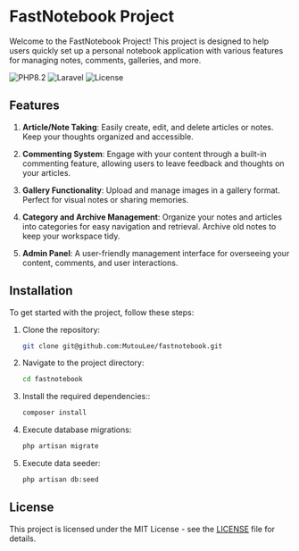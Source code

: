 # FastNotebook Project

Welcome to the FastNotebook Project! This project is designed to help users quickly set up a personal notebook application with various features for managing notes, comments, galleries, and more.

![PHP8.2](https://img.shields.io/badge/PHP-8.2%2B-%23268af1#pic_center)
![Laravel](https://img.shields.io/badge/Laravel-10%2B-%23268af1#pic_center)
![License](https://img.shields.io/badge/License-MIT-%23268af1#pic_center)

## Features

1. **Article/Note Taking**: Easily create, edit, and delete articles or notes. Keep your thoughts organized and accessible.

2. **Commenting System**: Engage with your content through a built-in commenting feature, allowing users to leave feedback and thoughts on your articles.

3. **Gallery Functionality**: Upload and manage images in a gallery format. Perfect for visual notes or sharing memories.

4. **Category and Archive Management**: Organize your notes and articles into categories for easy navigation and retrieval. Archive old notes to keep your workspace tidy.

5. **Admin Panel**: A user-friendly management interface for overseeing your content, comments, and user interactions.

## Installation

To get started with the project, follow these steps:

1. Clone the repository:
    ```bash
   git clone git@github.com:MutouLee/fastnotebook.git
2. Navigate to the project directory:
    ```bash
   cd fastnotebook
3. Install the required dependencies::
    ```bash
   composer install
4. Execute database migrations:
    ```bash
   php artisan migrate
5. Execute data seeder:
    ```bash
   php artisan db:seed

## License

This project is licensed under the MIT License - see the [LICENSE](LICENSE) file for details.


